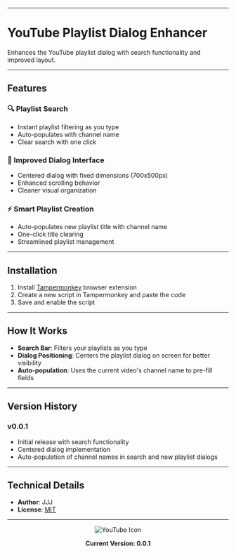 
---

# YouTube Playlist Dialog Enhancer

Enhances the YouTube playlist dialog with search functionality and improved layout.

---

## Features

### 🔍 Playlist Search
- Instant playlist filtering as you type
- Auto-populates with channel name
- Clear search with one click

### 📱 Improved Dialog Interface
- Centered dialog with fixed dimensions (700x500px)
- Enhanced scrolling behavior
- Cleaner visual organization

### ⚡ Smart Playlist Creation
- Auto-populates new playlist title with channel name
- One-click title clearing
- Streamlined playlist management

---

## Installation

1. Install [Tampermonkey](https://www.tampermonkey.net/) browser extension
2. Create a new script in Tampermonkey and paste the code
3. Save and enable the script

---

## How It Works

- **Search Bar**: Filters your playlists as you type
- **Dialog Positioning**: Centers the playlist dialog on screen for better visibility
- **Auto-population**: Uses the current video's channel name to pre-fill fields

---

## Version History

### v0.0.1
- Initial release with search functionality
- Centered dialog implementation
- Auto-population of channel names in search and new playlist dialogs

---

## Technical Details

- **Author**: JJJ
- **License**: [MIT](https://choosealicense.com/licenses/mit/)

---

<div align="center">
<img src="https://www.google.com/s2/favicons?sz=64&domain=youtube.com" alt="YouTube Icon">

**Current Version: 0.0.1**
</div>